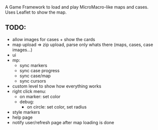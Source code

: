 A Game Framework to load and play MicroMacro-like maps and cases.
Uses Leaflet to show the map.

## TODO:
- allow images for cases + show the cards
- map upload => zip upload, parse only whats there (maps, cases, case images...) 
- ui
- mp:
    - sync markers
    - sync case progress
    - sync case/map
    - sync cursors
- custom level to show how everything works
- right click menu:
    - on marker: set color
    - debug:
        - on circle: set color, set radius
- style markers
- help page
- notify user/refresh page after map loading is done